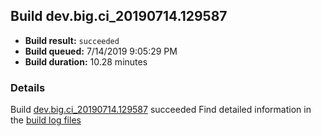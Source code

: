 ## Build dev.big.ci_20190714.129587
- **Build result:** `succeeded`
- **Build queued:** 7/14/2019 9:05:29 PM
- **Build duration:** 10.28 minutes
### Details
Build [dev.big.ci_20190714.129587](https://winappstudio.visualstudio.com/web/build.aspx?pcguid=a4ef43be-68ce-4195-a619-079b4d9834c2&builduri=vstfs%3a%2f%2f%2fBuild%2fBuild%2f29587) succeeded
Find detailed information in the [build log files](https://uwpctdiags.blob.core.windows.net/buildlogs/dev.big.ci_20190714.129587_logs.zip)

